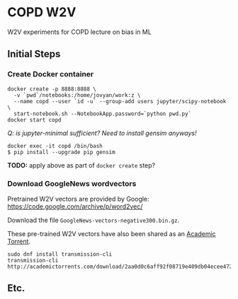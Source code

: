 # COPD W2V

W2V experiments for COPD lecture on bias in ML

## Initial Steps

### Create Docker container

    docker create -p 8888:8888 \
      -v `pwd`/notebooks:/home/jovyan/work:z \
      --name copd --user `id -u` --group-add users jupyter/scipy-notebook \
      start-notebook.sh --NotebookApp.password=`python pwd.py`
    docker start copd

_Q: is jupyter-minimal sufficient? Need to install gensim anyways!_

    docker exec -it copd /bin/bash
    $ pip install --upgrade pip gensim

__TODO:__ apply above as part of `docker create` step?

### Download GoogleNews wordvectors

Pretrained W2V vectors are provided by Google:
https://code.google.com/archive/p/word2vec/

Download the file `GoogleNews-vectors-negative300.bin.gz`.

These pre-trained W2V vectors have also been shared as an 
[Academic Torrent](http://academictorrents.com/details/2aa0d0c6aff92f08719e409db04ecee4721cf21f).

    sudo dnf install transmission-cli
    transmission-cli http://academictorrents.com/download/2aa0d0c6aff92f08719e409db04ecee4721cf21f.torrent

## Etc.


